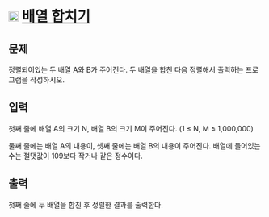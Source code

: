 # <img src="https://d2gd6pc034wcta.cloudfront.net/tier/6.svg" class="solvedac-tier" width=20> [배열 합치기](https://www.acmicpc.net/problem/11728)

## 문제
정렬되어있는 두 배열 A와 B가 주어진다. 두 배열을 합친 다음 정렬해서 출력하는 프로그램을 작성하시오.

## 입력
첫째 줄에 배열 A의 크기 N, 배열 B의 크기 M이 주어진다. (1 ≤ N, M ≤ 1,000,000)

둘째 줄에는 배열 A의 내용이, 셋째 줄에는 배열 B의 내용이 주어진다. 배열에 들어있는 수는 절댓값이 109보다 작거나 같은 정수이다.

## 출력
첫째 줄에 두 배열을 합친 후 정렬한 결과를 출력한다.
